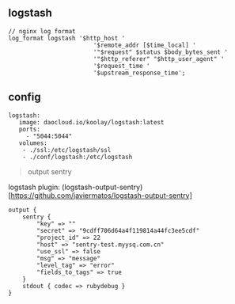 logstash
--------
```
// nginx log format
log_format logstash '$http_host '
                        '$remote_addr [$time_local] '
                        '"$request" $status $body_bytes_sent '
                        '"$http_referer" "$http_user_agent" '
                        '$request_time '
                        '$upstream_response_time';

```

## config

```
logstash:
   image: daocloud.io/koolay/logstash:latest
   ports:
     - "5044:5044"
   volumes:
    - ./ssl:/etc/logstash/ssl
    - ./conf/logstash:/etc/logstash

```

> output sentry 

logstash plugin: (logstash-output-sentry)[https://github.com/javiermatos/logstash-output-sentry]

```
output {
    sentry {
        "key" => ""
        "secret" => "9cdff706d64a4f119814a44fc3ee5cdf"
        "project_id" => 22
        "host" => "sentry-test.myysq.com.cn"
        "use_ssl" => false
        "msg" => "message"
        "level_tag" => "error"
        "fields_to_tags" => true
    }
    stdout { codec => rubydebug }
}

```


